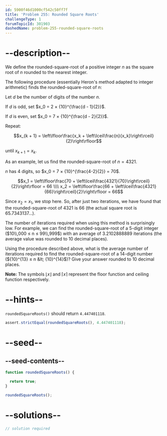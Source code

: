 ```yaml
---
id: 5900f46d1000cf542c50ff7f
title: 'Problem 255: Rounded Square Roots'
challengeType: 1
forumTopicId: 301903
dashedName: problem-255-rounded-square-roots
---
```


# --description--

We define the rounded-square-root of a positive integer $n$ as the square root of $n$ rounded to the nearest integer.

The following procedure (essentially Heron's method adapted to integer arithmetic) finds the rounded-square-root of $n$:

Let $d$ be the number of digits of the number $n$.

If $d$ is odd, set $x_0 = 2 × {10}^{\frac{d - 1}{2}}$.

If $d$ is even, set $x_0 = 7 × {10}^{\frac{d - 2}{2}}$.

Repeat:

$$x_{k + 1} = \left\lfloor\frac{x_k + \left\lceil\frac{n}{x_k}\right\rceil}{2}\right\rfloor$$

until $x_{k + 1} = x_k$.

As an example, let us find the rounded-square-root of $n = 4321$.

$n$ has 4 digits, so $x_0 = 7 × {10}^{\frac{4-2}{2}} = 70$.

$$x_1 = \left\lfloor\frac{70 + \left\lceil\frac{4321}{70}\right\rceil}{2}\right\rfloor = 66 \\\\
x_2 = \left\lfloor\frac{66 + \left\lceil\frac{4321}{66}\right\rceil}{2}\right\rfloor = 66$$

Since $x_2 = x_1$, we stop here. So, after just two iterations, we have found that the rounded-square-root of 4321 is 66 (the actual square root is 65.7343137…).

The number of iterations required when using this method is surprisingly low. For example, we can find the rounded-square-root of a 5-digit integer ($10\\,000 ≤ n ≤ 99\\,999$) with an average of 3.2102888889 iterations (the average value was rounded to 10 decimal places).

Using the procedure described above, what is the average number of iterations required to find the rounded-square-root of a 14-digit number (${10}^{13} ≤ n &lt; {10}^{14}$)? Give your answer rounded to 10 decimal places.

**Note:** The symbols $⌊x⌋$ and $⌈x⌉$ represent the floor function and ceiling function respectively.

# --hints--

`roundedSquareRoots()` should return `4.447401118`.

```js
assert.strictEqual(roundedSquareRoots(), 4.447401118);
```

# --seed--

## --seed-contents--

```js
function roundedSquareRoots() {

  return true;
}

roundedSquareRoots();
```

# --solutions--

```js
// solution required
```

